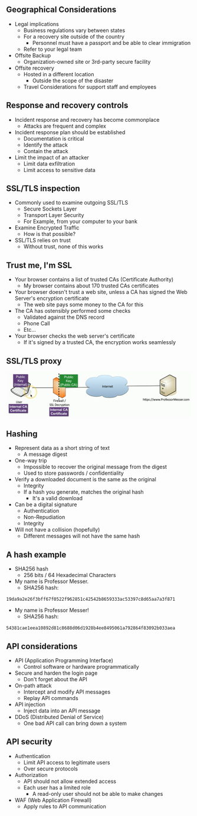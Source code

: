 ## Geographical Considerations
- Legal implications
	- Business regulations vary between states
	- For a recovery site outside of the country
		- Personnel must have a passport and be able to clear immigration
	- Refer to your legal team
- Offsite Backup
	- Organization-owned site or 3rd-party secure facility
- Offsite recovery
	- Hosted in a different location
		- Outside the scope of the disaster
	- Travel Considerations for support staff and employees

## Response and recovery controls
- Incident response and recovery has become commonplace
	- Attacks are frequent and complex
- Incident response plan should be established
	- Documentation is critical
	- Identify the attack
	- Contain the attack
- Limit the impact of an attacker
	- Limit data exfiltration
	- Limit access to sensitive data

## SSL/TLS inspection
- Commonly used to examine outgoing SSL/TLS
	- Secure Sockets Layer
	- Transport Layer Security
	- For Example, from your computer to your bank
- Examine Encrypted Traffic
	- How is that possible?
- SSL/TLS relies on trust
	- Without trust, none of this works

## Trust me, I'm SSL
- Your browser contains a list of trusted CAs (Certificate Authority)
	- My browser contains about 170 trusted CAs certificates
- Your browser doesn't trust a web site, unless a CA has signed the Web Server's encryption certificate
	- The web site pays some money to the CA for this
- The CA has ostensibly performed some checks
	- Validated against the DNS record
	- Phone Call
	- Etc...
- Your browser checks the web server's certificate
	- If it's signed by a trusted CA, the encryption works seamlessly

## SSL/TLS proxy
![](../Images/062%20-%20Managing%20Security-1.png)

## Hashing
- Represent data as a short string of text
	- A message digest
- One-way trip
	- Impossible to recover the original message from the digest
	- Used to store passwords / confidentiality
- Verify a downloaded document is the same as the original
	- Integrity
	- If a hash you generate, matches the original hash
		- It's a valid download
- Can be a digital signature
	- Authentication
	- Non-Repudiation
	- Integrity
- Will not have a collision (hopefully)
	- Different messages will not have the same hash

## A hash example
- SHA256 hash
	- 256 bits / 64 Hexadecimal Characters
- My name is Professor Messer.
	- SHA256 hash:
```
19da9a2e26f3bff67f0522f962851c42542b8659333ac53397c8d65aa7a3f871
```
- My name is Professor Messer!
	- SHA256 hash:
```
54381cae1eea10892d81c8688d06d1928b4ee8495061a792864f83092b033aea
```

## API considerations
- API (Application Programming Interface)
	- Control software or hardware programmatically
- Secure and harden the login page
	- Don't forget about the API
- On-path attack
	- Intercept and modify API messages
	- Replay API commands
- API injection
	- Inject data into an API message
- DDoS (Distributed Denial of Service)
	- One bad API call can bring down a system

## API security
- Authentication
	- Limit API access to legitimate users
	- Over secure protocols
- Authorization
	- API should not allow extended access
	- Each user has a limited role
		- A read-only user should not be able to make changes
- WAF (Web Application Firewall)
	- Apply rules to API communication

